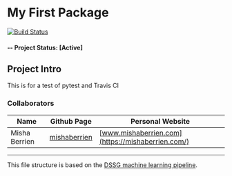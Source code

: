 # My First Package

[![Build Status](https://travis-ci.org/mishaberrien/test_package.svg?branch=master)](https://travis-ci.org/mishaberrien/test_package)

#### -- Project Status: [Active]

## Project Intro
This is for a test of pytest and Travis CI

### Collaborators
|Name     |  Github Page   |  Personal Website  |
|---------|-----------------|--------------------|
|Misha Berrien | [mishaberrien](https://github.com/mishaberrien)| [www.mishaberrien.com](https://mishaberrien.com/)  |

---

This file structure is based on the [DSSG machine learning pipeline](https://github.com/dssg/hitchhikers-guide/tree/master/sources/curriculum/0_before_you_start/pipelines-and-project-workflow).
